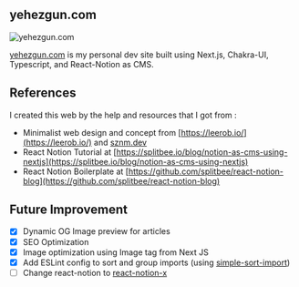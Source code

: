 ## yehezgun.com

![yehezgun.com](https://socialify.git.ci/yehezkielgunawan/yehezgun.com/image?description=1&descriptionEditable=Yehezkiel%20Gunawan%27s%20Personal%20Site%2C%20built%20with%20Next%20JS%20and%20Chakra%20UI&font=KoHo&language=1&logo=https%3A%2F%2Fres.cloudinary.com%2Fyehez%2Fimage%2Fupload%2Fv1631970666%2Fyehez_avatar_vkv7pc.png&owner=1&pattern=Circuit%20Board&theme=Dark)

[yehezgun.com](https://yehezgun.com) is my personal dev site built using Next.js, Chakra-UI, Typescript, and React-Notion as CMS.

## References

I created this web by the help and resources that I got from :

- Minimalist web design and concept from [https://leerob.io/](https://leerob.io/) and [sznm.dev](https://sznm.dev)
- React Notion Tutorial at [https://splitbee.io/blog/notion-as-cms-using-nextjs](https://splitbee.io/blog/notion-as-cms-using-nextjs)
- React Notion Boilerplate at [https://github.com/splitbee/react-notion-blog](https://github.com/splitbee/react-notion-blog)

## Future Improvement
- [X] Dynamic OG Image preview for articles
- [X] SEO Optimization
- [X] Image optimization using Image tag from Next JS
- [X] Add ESLint config to sort and group imports (using [simple-sort-import](https://www.npmjs.com/package/eslint-plugin-simple-import-sort))
- [ ] Change react-notion to [react-notion-x](https://github.com/NotionX/react-notion-x)
